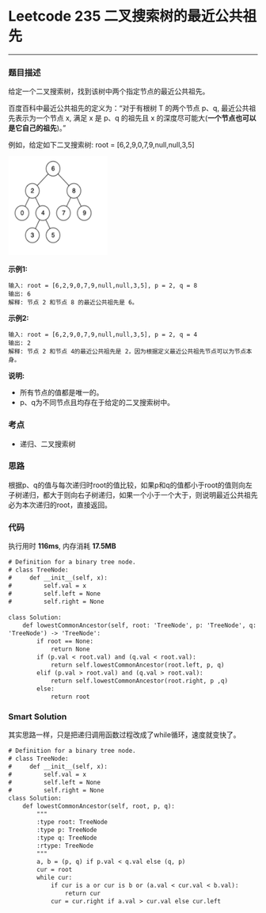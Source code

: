 # Leetcode 235 二叉搜索树的最近公共祖先
***
### 题目描述
给定一个二叉搜索树，找到该树中两个指定节点的最近公共祖先。  

百度百科中最近公共祖先的定义为：“对于有根树 T 的两个节点 p、q, 最近公共祖先表示为一个节点 x, 满足 x 是 p、q 的祖先且 x 的深度尽可能大(**一个节点也可以是它自己的祖先**)。”  

例如，给定如下二叉搜索树: root = [6,2,9,0,7,9,null,null,3,5]  
   
<img src="images/235.png" width="200" height="200" >

**示例1:**   
	
	输入: root = [6,2,9,0,7,9,null,null,3,5], p = 2, q = 8  
	输出: 6  
	解释: 节点 2 和节点 8 的最近公共祖先是 6。

**示例2:**   
	
	输入: root = [6,2,9,0,7,9,null,null,3,5], p = 2, q = 4  
	输出: 2  
	解释: 节点 2 和节点 4的最近公共祖先是 2，因为根据定义最近公共祖先节点可以为节点本身。
	
**说明:**  

* 所有节点的值都是唯一的。
* p、q为不同节点且均存在于给定的二叉搜索树中。 

### 考点

* 递归、二叉搜索树


### 思路 
根据p、q的值与每次递归时root的值比较，如果p和q的值都小于root的值则向左子树递归，都大于则向右子树递归，如果一个小于一个大于，则说明最近公共祖先必为本次递归的root，直接返回。 

### 代码  
执行用时 **116ms**, 内存消耗 **17.5MB**

```
# Definition for a binary tree node.
# class TreeNode:
#     def __init__(self, x):
#         self.val = x
#         self.left = None
#         self.right = None

class Solution:
    def lowestCommonAncestor(self, root: 'TreeNode', p: 'TreeNode', q: 'TreeNode') -> 'TreeNode':
        if root == None:
            return None
        if (p.val < root.val) and (q.val < root.val):
            return self.lowestCommonAncestor(root.left, p, q)
        elif (p.val > root.val) and (q.val > root.val):
            return self.lowestCommonAncestor(root.right, p ,q)
        else:
            return root              
```

### Smart Solution

其实思路一样，只是把递归调用函数过程改成了while循环，速度就变快了。

```
# Definition for a binary tree node.
# class TreeNode:
#     def __init__(self, x):
#         self.val = x
#         self.left = None
#         self.right = None
class Solution:
    def lowestCommonAncestor(self, root, p, q):
        """
        :type root: TreeNode
        :type p: TreeNode
        :type q: TreeNode
        :rtype: TreeNode
        """
        a, b = (p, q) if p.val < q.val else (q, p)
        cur = root
        while cur:
            if cur is a or cur is b or (a.val < cur.val < b.val):
                return cur
            cur = cur.right if a.val > cur.val else cur.left
```




	
